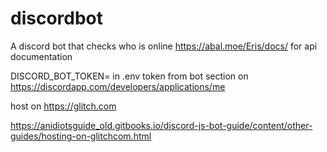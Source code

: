 # discordbot
A discord bot that checks who is online
https://abal.moe/Eris/docs/ for api documentation

DISCORD_BOT_TOKEN= in .env
token from bot section on https://discordapp.com/developers/applications/me

host on https://glitch.com

https://anidiotsguide_old.gitbooks.io/discord-js-bot-guide/content/other-guides/hosting-on-glitchcom.html
